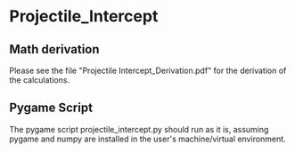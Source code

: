 # Projectile_Intercept
## Math derivation
Please see the file "Projectile Intercept_Derivation.pdf" for the derivation of the calculations.

## Pygame Script
The pygame script projectile_intercept.py should run as it is, assuming pygame and numpy are installed in the user's machine/virtual environment.